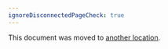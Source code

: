 ```yaml
---
ignoreDisconnectedPageCheck: true
---
```


This document was moved to [another location](..../../team/product-dev/incidents.md).
